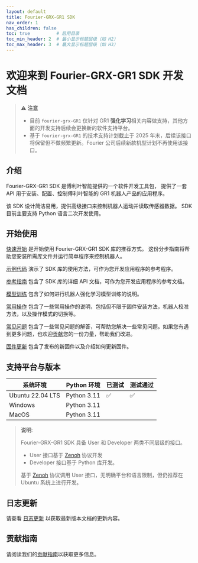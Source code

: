 ```yaml
---
layout: default
title: Fourier-GRX-GR1 SDK
nav_order: 1
has_children: false
toc: true          # 启用目录
toc_min_header: 2  # 最小显示标题层级（如 H2）
toc_max_header: 3  # 最大显示标题层级（如 H3）
---
```


# 欢迎来到 Fourier-GRX-GR1 SDK 开发文档

> ⚠️ **注意**
>
> - 目前 `fourier-grx-GR1` 仅针对 GR1 **强化学习**相关内容做支持，其他方面的开发支持后续会更换新的软件支持平台。
> - 基于 `fourier-grx-GR1` 的技术支持计划截止于 2025 年末，后续该接口将保留但不做频繁更新。Fourier 公司后续新款机型计划不再使用该接口。

## 介绍

Fourier-GRX-GR1 SDK 是傅利叶智能提供的一个软件开发工具包，
提供了一套 API 用于安装、配置、控制傅利叶智能的 GR1 机器人产品的应用程序。

该 SDK 设计简洁易用，提供高级接口来控制机器人运动并读取传感器数据。
SDK 目前主要支持 Python 语言二次开发使用。

## 开始使用

[快速开始](/docs/quickstart) 是开始使用 Fourier-GRX-GR1 SDK 库的推荐方式。
这份分步指南将帮助您安装所需库文件并运行简单程序来控制机器人。

[示例代码](/docs/examples) 演示了 SDK 库的使用方法，可作为您开发应用程序的参考程序。

[参考指南](/docs/reference) 包含了 SDK 库的详细 API 文档，可作为您开发应用程序的参考文档。

[模型训练](/docs/training) 包含了如何进行机器人强化学习模型训练的说明。

[常用操作](/docs/usage) 包含了一些常用操作的说明，包括但不限于固件安装方法，机器人校准方法，以及操作模式的切换等。

[常见问题](/docs/faq) 包含了一些常见问题的解答，可帮助您解决一些常见问题。如果您有遇到更多问题，也欢迎[贡献](/docs/contributing)您的一份力量，帮助我们改进。

[固件更新](/docs/update) 包含了发布的新固件以及介绍如何更新固件。

## 支持平台与版本

| 系统环境             | Python 环境   | 已测试 | 测试通过 |
|------------------|-------------|-----|------|
| Ubuntu 22.04 LTS | Python 3.11 | ✅   | ✅    |
| Windows          | Python 3.11 |     |      |
| MacOS            | Python 3.11 |     |      |

> **说明**:
>
> Fourier-GRX-GR1 SDK 具备 User 和 Developer 两类不同层级的接口。
> - User 接口基于 [Zenoh](https://zenoh.io) 协议开发
> - Developer 接口基于 Python 库开发。
>
> 基于 [Zenoh](https://zenoh.io) 协议调用 User 接口，无明确平台和语言限制，但仍推荐在 Ubuntu 系统上进行开发。

## 日志更新

请查看 [日志更新](/docs/changelog) 以获取最新版本文档的更新内容。

## 贡献指南

请阅读我们的[贡献指南](/docs/contributing)以获取更多信息。